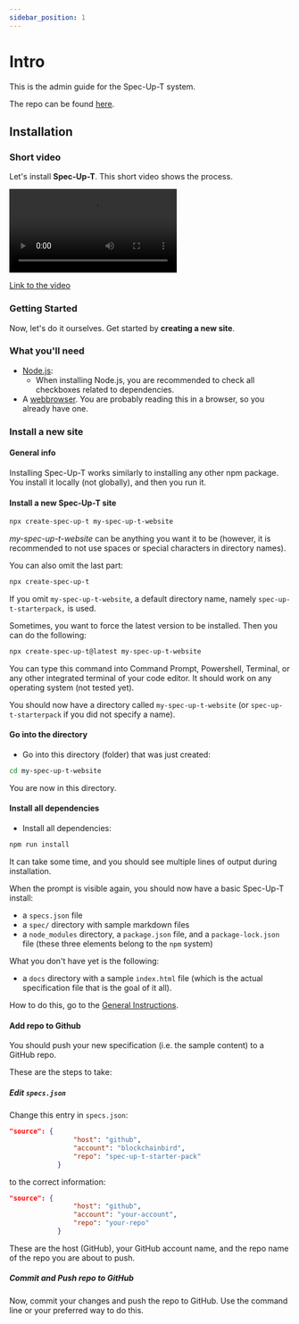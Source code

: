 ```yaml
---
sidebar_position: 1
---
```


# Intro

This is the admin guide for the Spec-Up-T system.

The repo can be found [here](https://github.com/blockchainbird/spec-up-t).

## Installation

### Short video

Let's install **Spec-Up-T**. This short video shows the process.

<video controls>
  <source src={require('@site/static/video/installer-spec-up-t.mp4').default} type="video/mp4" />
 Your browser does not support video tags.
</video>

[Link to the video](/video/installer-spec-up-t.mp4)

### Getting Started

Now, let's do it ourselves. Get started by **creating a new site**.

### What you'll need

- [Node.js](https://nodejs.org/en/download/):
  - When installing Node.js, you are recommended to check all checkboxes related to dependencies.
- A [webbrowser](https://en.wikipedia.org/wiki/Web_browser). You are probably reading this in a browser, so you already have one.

### Install a new site

#### General info

Installing Spec-Up-T works similarly to installing any other npm package. You install it locally (not globally), and then you run it.

#### Install a new Spec-Up-T site

```bash
npx create-spec-up-t my-spec-up-t-website
```

*my-spec-up-t-website* can be anything you want it to be (however, it is recommended to not use spaces or special characters in directory names).

You can also omit the last part:

```bash
npx create-spec-up-t
```

If you omit `my-spec-up-t-website`, a default directory name, namely `spec-up-t-starterpack,` is used.

Sometimes, you want to force the latest version to be installed. Then you can do the following:

```bash
npx create-spec-up-t@latest my-spec-up-t-website
```

You can type this command into Command Prompt, Powershell, Terminal, or any other integrated terminal of your code editor. It should work on any operating system (not tested yet).

You should now have a directory called `my-spec-up-t-website` (or `spec-up-t-starterpack` if you did not specify a name).

#### Go into the directory

- Go into this directory (folder) that was just created:

```bash
cd my-spec-up-t-website
```

You are now in this directory.

#### Install all dependencies

- Install all dependencies:

```bash
npm run install
```

It can take some time, and you should see multiple lines of output during installation.

When the prompt is visible again, you should now have a basic Spec-Up-T install:

- a `specs.json` file
- a `spec/` directory with sample markdown files
- a `node_modules` directory, a `package.json` file, and a `package-lock.json` file (these three elements belong to the `npm` system)

What you don't have yet is the following:

- a `docs` directory with a sample `index.html` file (which is the actual specification file that is the goal of it all).

How to do this, go to the [General Instructions](../general-guide.md).

#### Add repo to Github

You should push your new specification (i.e. the sample content) to a GitHub repo.

These are the steps to take:

##### Edit `specs.json`

Change this entry in `specs.json`:

```json
"source": {
                "host": "github",
                "account": "blockchainbird",
                "repo": "spec-up-t-starter-pack"
            }
```

to the correct information:

```json
"source": {
                "host": "github",
                "account": "your-account",
                "repo": "your-repo"
            }
```

These are the host (GitHub), your GitHub account name, and the repo name of the repo you are about to push.

##### Commit and Push repo to GitHub

Now, commit your changes and push the repo to GitHub. Use the command line or your preferred way to do this.
